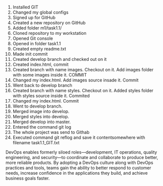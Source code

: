 1. Installed GIT
2. Changed my global configs
3. Signed up for GitHub
4. Created a new repository on GitHub
5. Added folder m1/task1.1/
6. Cloned repository to my workstation
7. Opened Git console
8. Opened in folder task1.1
9. Created empty readme.txt
10. Made init commit
11. Created develop branch and checked out on it
12. Created index.html, commit
13. Created branch with name images. Checkout on it. Add images folder with some images inside it. COMMIT
14. Changed my index.html. Add images source insade it. Commit
15. Went back to develop branch
16. Created branch with name styles. Checkout on it. Added styles folder with styles source inside it. Commited
17. Changed my index.html. Commit
18. Went to develop branch.
19. Merged image into develop.
20. Merged styles into develop.
21. Merged develop into master.
22. Entered the command git log
23. The whole project was send to Githab
24. Executed command git reflog and save it contentsomewhere with filename task1.1_GIT.txt


DevOps enables formerly siloed roles—development, IT operations, quality engineering, and security—to coordinate and collaborate to produce better, more reliable products. By adopting a DevOps culture along with DevOps practices and tools, teams gain the ability to better respond to customer needs, increase confidence in the applications they build, and achieve business goals faster.

